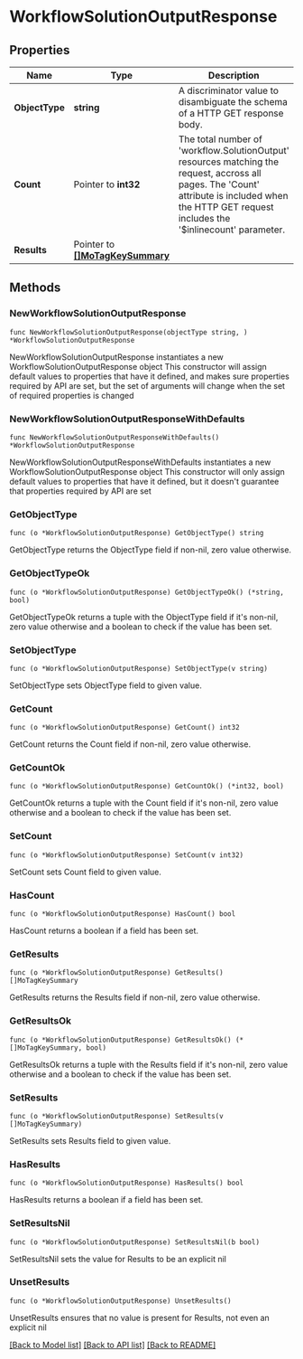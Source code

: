 # WorkflowSolutionOutputResponse

## Properties

Name | Type | Description | Notes
------------ | ------------- | ------------- | -------------
**ObjectType** | **string** | A discriminator value to disambiguate the schema of a HTTP GET response body. | 
**Count** | Pointer to **int32** | The total number of &#39;workflow.SolutionOutput&#39; resources matching the request, accross all pages. The &#39;Count&#39; attribute is included when the HTTP GET request includes the &#39;$inlinecount&#39; parameter. | [optional] 
**Results** | Pointer to [**[]MoTagKeySummary**](MoTagKeySummary.md) |  | [optional] 

## Methods

### NewWorkflowSolutionOutputResponse

`func NewWorkflowSolutionOutputResponse(objectType string, ) *WorkflowSolutionOutputResponse`

NewWorkflowSolutionOutputResponse instantiates a new WorkflowSolutionOutputResponse object
This constructor will assign default values to properties that have it defined,
and makes sure properties required by API are set, but the set of arguments
will change when the set of required properties is changed

### NewWorkflowSolutionOutputResponseWithDefaults

`func NewWorkflowSolutionOutputResponseWithDefaults() *WorkflowSolutionOutputResponse`

NewWorkflowSolutionOutputResponseWithDefaults instantiates a new WorkflowSolutionOutputResponse object
This constructor will only assign default values to properties that have it defined,
but it doesn't guarantee that properties required by API are set

### GetObjectType

`func (o *WorkflowSolutionOutputResponse) GetObjectType() string`

GetObjectType returns the ObjectType field if non-nil, zero value otherwise.

### GetObjectTypeOk

`func (o *WorkflowSolutionOutputResponse) GetObjectTypeOk() (*string, bool)`

GetObjectTypeOk returns a tuple with the ObjectType field if it's non-nil, zero value otherwise
and a boolean to check if the value has been set.

### SetObjectType

`func (o *WorkflowSolutionOutputResponse) SetObjectType(v string)`

SetObjectType sets ObjectType field to given value.


### GetCount

`func (o *WorkflowSolutionOutputResponse) GetCount() int32`

GetCount returns the Count field if non-nil, zero value otherwise.

### GetCountOk

`func (o *WorkflowSolutionOutputResponse) GetCountOk() (*int32, bool)`

GetCountOk returns a tuple with the Count field if it's non-nil, zero value otherwise
and a boolean to check if the value has been set.

### SetCount

`func (o *WorkflowSolutionOutputResponse) SetCount(v int32)`

SetCount sets Count field to given value.

### HasCount

`func (o *WorkflowSolutionOutputResponse) HasCount() bool`

HasCount returns a boolean if a field has been set.

### GetResults

`func (o *WorkflowSolutionOutputResponse) GetResults() []MoTagKeySummary`

GetResults returns the Results field if non-nil, zero value otherwise.

### GetResultsOk

`func (o *WorkflowSolutionOutputResponse) GetResultsOk() (*[]MoTagKeySummary, bool)`

GetResultsOk returns a tuple with the Results field if it's non-nil, zero value otherwise
and a boolean to check if the value has been set.

### SetResults

`func (o *WorkflowSolutionOutputResponse) SetResults(v []MoTagKeySummary)`

SetResults sets Results field to given value.

### HasResults

`func (o *WorkflowSolutionOutputResponse) HasResults() bool`

HasResults returns a boolean if a field has been set.

### SetResultsNil

`func (o *WorkflowSolutionOutputResponse) SetResultsNil(b bool)`

 SetResultsNil sets the value for Results to be an explicit nil

### UnsetResults
`func (o *WorkflowSolutionOutputResponse) UnsetResults()`

UnsetResults ensures that no value is present for Results, not even an explicit nil

[[Back to Model list]](../README.md#documentation-for-models) [[Back to API list]](../README.md#documentation-for-api-endpoints) [[Back to README]](../README.md)


